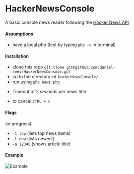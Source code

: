 # HackerNewsConsole

A basic console news reader following the [Hacker News API](https://github.com/HackerNews/API)

#### Assumptions

- have a local php (test by typing `php -v` in terminal)


#### Installation

- clone this repo `git clone git@github.com:daniel-rees/HackerNewsConsole.git`
- cd to the directory `cd HackerNewsConsole/`
- run using `php news.php`

* Timeout of 2 seconds per news title

- to cancel `CTRL + C`

#### Flags

(in progress)

- `-l top` (lists top news items)
- `-l new` (lists newest)
- `-a 12345` (shows article title)


#### Example

![Example](/docs/exmple.png?raw=true)
